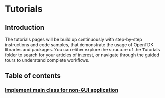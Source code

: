 # Tutorials
## Introduction
The tutorials pages will be build up continuously with step-by-step instructions and code samples, that demonstrate the usage of OpenTDK libraries and packages. You can either explore the structure of the Tutorials folder to search for your articles of interest, or navigate through the guided tours to understand complete workflows. 

## Table of contents
### [Implement main class for non-GUI application](Create_Applications/implementMainClass.md)

